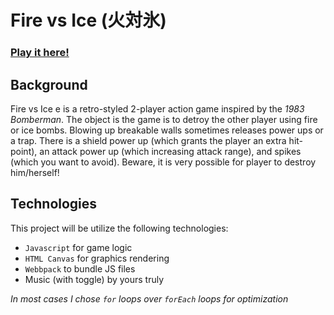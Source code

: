 # Fire vs Ice (火対氷)
### [Play it here!](http://christiancashiola.me/fire-vs-ice/)
## Background
Fire vs Ice e is a retro-styled 2-player action game inspired by the _1983 Bomberman_. The object is the game is to detroy the other player using fire or ice bombs. Blowing up breakable walls sometimes releases power ups or a trap. There is a shield power up (which grants the player an extra hit-point), an attack power up (which increasing attack range), and spikes (which you want to avoid). Beware, it is very possible for player to destroy him/herself!

## Technologies
This project will be utilize the following technologies: 
+ `Javascript` for game logic
+ `HTML Canvas` for graphics rendering
+ `Webbpack` to bundle JS files
+ Music (with toggle) by yours truly

_In most cases I chose `for` loops over `forEach` loops for optimization_
